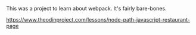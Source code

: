 This was a project to learn about webpack. It's fairly bare-bones. 

https://www.theodinproject.com/lessons/node-path-javascript-restaurant-page
